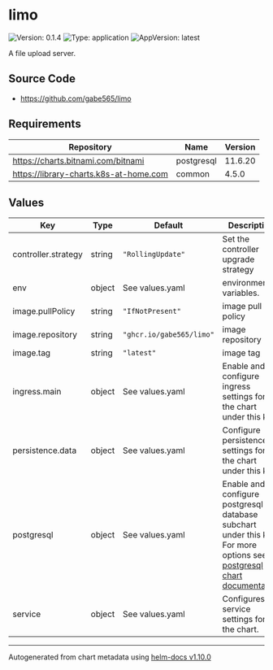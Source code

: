 # limo

![Version: 0.1.4](https://img.shields.io/badge/Version-0.1.4-informational?style=flat-square) ![Type: application](https://img.shields.io/badge/Type-application-informational?style=flat-square) ![AppVersion: latest](https://img.shields.io/badge/AppVersion-latest-informational?style=flat-square)

A file upload server.

## Source Code

* <https://github.com/gabe565/limo>

## Requirements

| Repository | Name | Version |
|------------|------|---------|
| https://charts.bitnami.com/bitnami | postgresql | 11.6.20 |
| https://library-charts.k8s-at-home.com | common | 4.5.0 |

## Values

| Key | Type | Default | Description |
|-----|------|---------|-------------|
| controller.strategy | string | `"RollingUpdate"` | Set the controller upgrade strategy |
| env | object | See values.yaml | environment variables. |
| image.pullPolicy | string | `"IfNotPresent"` | image pull policy |
| image.repository | string | `"ghcr.io/gabe565/limo"` | image repository |
| image.tag | string | `"latest"` | image tag |
| ingress.main | object | See values.yaml | Enable and configure ingress settings for the chart under this key. |
| persistence.data | object | See values.yaml | Configure persistence settings for the chart under this key. |
| postgresql | object | See values.yaml | Enable and configure postgresql database subchart under this key.    For more options see [postgresql chart documentation](https://github.com/bitnami/charts/tree/master/bitnami/postgresql) |
| service | object | See values.yaml | Configures service settings for the chart. |

----------------------------------------------
Autogenerated from chart metadata using [helm-docs v1.10.0](https://github.com/norwoodj/helm-docs/releases/v1.10.0)
